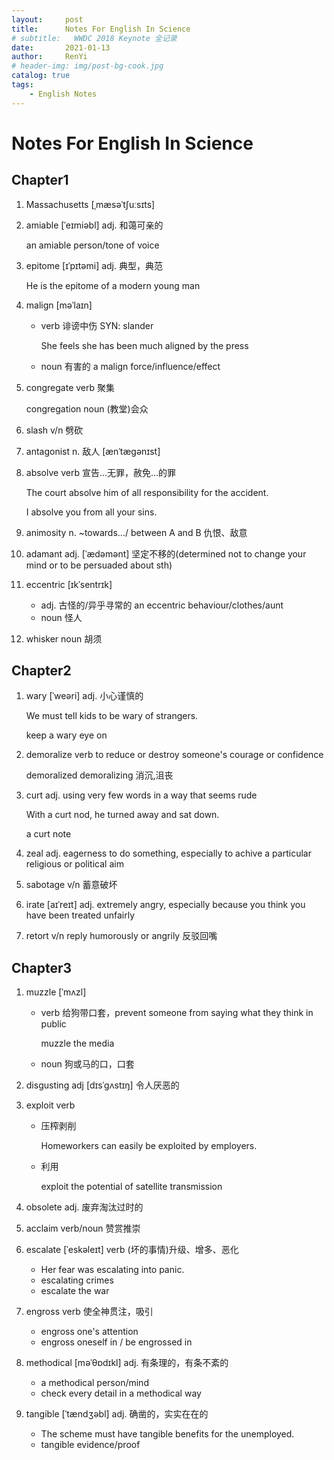 ```yaml
---
layout:     post
title:      Notes For English In Science
# subtitle:   WWDC 2018 Keynote 全记录
date:       2021-01-13
author:     RenYi
# header-img: img/post-bg-cook.jpg
catalog: true
tags:
    - English Notes
---
```


# Notes For English In Science

## Chapter1

1. Massachusetts [ˌmæsəˈtʃuːsɪts]

2. amiable [ˈeɪmiəbl] adj. 和蔼可亲的 

   an amiable person/tone of voice

3. epitome [ɪˈpɪtəmi] adj. 典型，典范

   He is the epitome of a modern young man

4. malign [məˈlaɪn] 

   - verb 诽谤中伤 SYN: slander

     She feels she has been much aligned by the press

   - noun 有害的 a malign force/influence/effect

5. congregate verb 聚集

   congregation noun (教堂)会众

6. slash v/n 劈砍

7. antagonist n. 敌人  [ænˈtæɡənɪst]

8. absolve verb 宣告...无罪，赦免...的罪

   The court absolve him of all responsibility for the accident.

   I absolve you from all your sins.

9. animosity n. ~towards.../ between A and B 仇恨、敌意

10. adamant adj. [ˈædəmənt] 坚定不移的(determined not to change your mind or to be persuaded about sth)

11. eccentric [ɪkˈsentrɪk] 

    - adj. 古怪的/异乎寻常的 an eccentric behaviour/clothes/aunt 
    - noun 怪人

12. whisker noun 胡须

## Chapter2

1. wary [ˈweəri] adj. 小心谨慎的

   We must tell kids to be wary of strangers.

   keep a wary eye on

2. demoralize verb to reduce or destroy someone's courage or confidence

   demoralized demoralizing 消沉,沮丧 

3. curt adj. using very few words in a way that seems rude

   With a curt nod, he turned away and sat down.

   a curt note

4. zeal adj. eagerness to do something, especially to achive a particular religious or political aim

5. sabotage v/n 蓄意破坏

6. irate [aɪˈreɪt] adj. extremely angry, especially because you think you have been treated unfairly

7. retort v/n reply humorously or angrily 反驳回嘴

## Chapter3

1. muzzle [ˈmʌzl]

   - verb 给狗带口套，prevent someone from saying what they think in public

     muzzle the media

   - noun 狗或马的口，口套

2. disgusting adj [dɪsˈɡʌstɪŋ] 令人厌恶的

3. exploit verb

   - 压榨剥削

     Homeworkers can easily be exploited by employers.

   - 利用

     exploit the potential of satellite transmission

4. obsolete adj. 废弃淘汰过时的

5. acclaim verb/noun 赞赏推崇

6. escalate [ˈeskəleɪt] verb (坏的事情)升级、增多、恶化

   - Her fear was escalating into panic.
   - escalating crimes
   - escalate the war

7. engross verb 使全神贯注，吸引

   - engross one's attention
   - engross oneself in / be engrossed in

8. methodical [məˈθɒdɪkl] adj. 有条理的，有条不紊的

   - a methodical person/mind
   - check every detail in a methodical way

9. tangible [ˈtændʒəbl] adj. 确凿的，实实在在的

   - The scheme must have tangible benefits for the unemployed.
   - tangible evidence/proof

   

